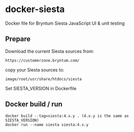 # docker-siesta
Docker file for Bryntum Siesta JavaScript UI &amp; unit testing 

## Prepare

Download the current Siesta sources from:
	
	https://customerzone.bryntum.com/

copy your Siesta sources to: 

	image/root/usr/share/htdocs/siesta

Set SIESTA_VERSION in Dockerfile

## Docker build / run

	docker build --tag=siesta:4.x.y . (4.x.y is the same as SIESTA_VERSION)
	docker run --name siesta siesta:4.x.y
